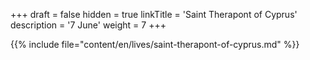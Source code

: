 +++
draft = false
hidden = true
linkTitle = 'Saint Therapont of Cyprus'
description = '7 June'
weight = 7
+++

{{% include file="content/en/lives/saint-therapont-of-cyprus.md" %}}
